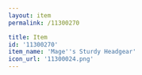 ```yaml
---
layout: item
permalink: /11300270

title: Item
id: '11300270'
item_name: 'Mage''s Sturdy Headgear'
icon_url: '11300024.png'
---
```

